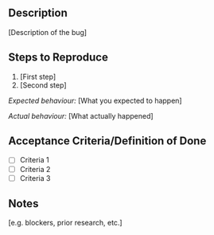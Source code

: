 ## Description

[Description of the bug]

## Steps to Reproduce

1. [First step]
2. [Second step]

*Expected behaviour:* [What you expected to happen]

*Actual behaviour:* [What actually happened]

## Acceptance Criteria/Definition of Done

* [ ]  Criteria 1
* [ ]  Criteria 2
* [ ]  Criteria 3

## Notes

[e.g. blockers, prior research, etc.]